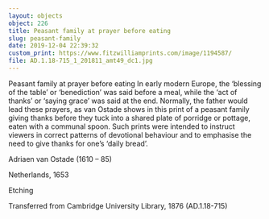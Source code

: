 ```yaml
---
layout: objects
object: 226
title: Peasant family at prayer before eating
slug: peasant-family
date: 2019-12-04 22:39:32
custom_print: https://www.fitzwilliamprints.com/image/1194587/
file: AD.1.18-715_1_201811_amt49_dc1.jpg
---
```

Peasant family at prayer before eating  In early modern Europe, the ‘blessing of the table’ or ‘benediction’ was said before a meal, while the ‘act of thanks’ or ‘saying grace’ was said at the end. Normally, the father would lead these prayers, as van Ostade shows in this print of a peasant family giving thanks before they tuck into a shared plate of porridge or pottage, eaten with a communal spoon. Such prints were intended to instruct viewers in correct patterns of devotional behaviour and to emphasise the need to give thanks for one’s ‘daily bread’.

Adriaen van Ostade (1610 – 85)  

Netherlands, 1653

Etching

Transferred from Cambridge University Library, 1876 (AD.1.18-715)</sect3>
